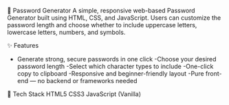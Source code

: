 🔐 Password Generator
A simple, responsive web-based Password Generator built using HTML, CSS, and JavaScript.
Users can customize the password length and choose whether to include uppercase letters, lowercase letters, numbers, and symbols.

✨ Features
- Generate strong, secure passwords in one click
-Choose your desired password length
-Select which character types to include
-One-click copy to clipboard
-Responsive and beginner-friendly layout
-Pure front-end — no backend or frameworks needed

🧠 Tech Stack
HTML5
CSS3
JavaScript (Vanilla)

